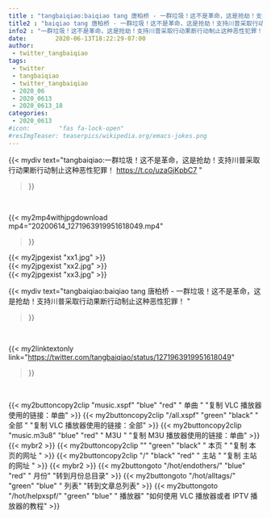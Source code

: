 ```yaml
---
title : "tangbaiqiao:baiqiao tang 唐柏桥 - 一群垃圾！这不是革命，这是抢劫！支持川普采取行动果断行动制止这种恶性犯罪！ "
title2 : "baiqiao tang 唐柏桥 - 一群垃圾！这不是革命，这是抢劫！支持川普采取行动果断行动制止这种恶性犯罪！ "
info2 : "一群垃圾！这不是革命，这是抢劫！支持川普采取行动果断行动制止这种恶性犯罪！ https://t.co/uzaGjKpbC7 "
date:        2020-06-13T18:22:29-07:00
author:
 - twitter_tangbaiqiao
tags:
 - twitter
 - tangbaiqiao
 - twitter_tangbaiqiao
 - 2020_06
 - 2020_0613
 - 2020_0613_18
categories:
 - 2020_0613
#icon:        "fas fa-lock-open"
#resImgTeaser: teaserpics/wikipedia.org/emacs-jokes.png
---
```


{{< mydiv text="tangbaiqiao:一群垃圾！这不是革命，这是抢劫！支持川普采取行动果断行动制止这种恶性犯罪！ https://t.co/uzaGjKpbC7 "
>}}
<br>


{{< my2mp4withjpgdownload mp4="20200614_1271963919951618049.mp4"
>}}

{{< my2jpgexist "xx1.jpg" >}}<br>
{{< my2jpgexist "xx2.jpg" >}}<br>
{{< my2jpgexist "xx3.jpg" >}}<br>



{{< mydiv text="tangbaiqiao:baiqiao tang 唐柏桥 - 一群垃圾！这不是革命，这是抢劫！支持川普采取行动果断行动制止这种恶性犯罪！ "
>}}
<br>

{{< my2linktextonly link="https://twitter.com/tangbaiqiao/status/1271963919951618049"
>}}


<br>

{{< my2buttoncopy2clip "music.xspf"        "blue"   "red"    " 单曲 "  "复制 VLC 播放器使用的链接：单曲" >}} {{< my2buttoncopy2clip "/all.xspf"         "green"  "black"  " 全部 "  "复制 VLC 播放器使用的链接：全部" >}} {{< my2buttoncopy2clip "music.m3u8"        "blue"   "red"    " M3U  "    "复制 M3U 播放器使用的链接：单曲" >}} {{< mybr2 >}} {{< my2buttoncopy2clip ""                  "green"  "black"  " 本页 "    "复制 本页的网址 " >}} {{< my2buttoncopy2clip "/"                 "black"  "red"    " 主站 "    "复制 主站的网址 " >}} {{< mybr2 >}} {{< my2buttongoto      "/hot/endothers/"   "blue"   "red"    " 月份"   "转到月份总目录" >}} {{< my2buttongoto      "/hot/alltags/"     "green"  "blue"   " 列表"   "转到文章总列表" >}} {{< my2buttongoto      "/hot/helpxspf/"    "green"  "blue"   " 播放器" "如何使用 VLC 播放器或者 IPTV 播放器的教程" >}} 
